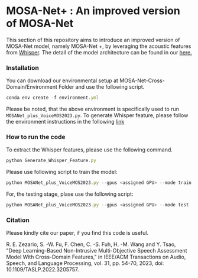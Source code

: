 # MOSA-Net+ : An improved version of MOSA-Net 

This section of this repository aims to introduce an improved version of MOSA-Net model, namely MOSA-Net +, by leveraging the acoustic features from <a href="https://github.com/openai/whisper" target="_blank">Whisper</a>. The detail of the model architecture can be found in our <a href="https://arxiv.org/pdf/2309.12766.pdf" target="_blank">here.</a> 

### Installation ###

You can download our environmental setup at MOSA-Net-Cross-Domain/Environment Folder and use the following script.
```js
conda env create -f environment.yml
```

Please be noted, that the above environment is specifically used to run ```MOSANet_plus_VoiceMOS2023.py```. To generate Whisper feature, please follow the environment instructions in the following <a href="https://github.com/openai/whisper" target="_blank">link</a>

### How to run the code ###

To extract the Whisper features, please use the following command.
```js
python Generate_Whisper_Feature.py
```
Please use following script to train the model:
```js
python MOSANet_plus_VoiceMOS2023.py --gpus <assigned GPU> --mode train
```
For, the testing stage, plase use the following script:
```js
python MOSANet_plus_VoiceMOS2023.py --gpus <assigned GPU> --mode test
```

### Citation ###

Please kindly cite our paper, if you find this code is useful.

<a id="1"></a> 
R. E. Zezario, S. -W. Fu, F. Chen, C. -S. Fuh, H. -M. Wang and Y. Tsao, "Deep Learning-Based Non-Intrusive Multi-Objective Speech Assessment Model With Cross-Domain Features," in IEEE/ACM Transactions on Audio, Speech, and Language Processing, vol. 31, pp. 54-70, 2023, doi: 10.1109/TASLP.2022.3205757.
